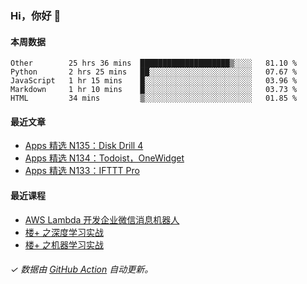 ### Hi，你好 👋

#### 本周数据

<!--START_SECTION:waka-->
```text
Other        25 hrs 36 mins  ████████████████████▒░░░░   81.10 % 
Python       2 hrs 25 mins   ██░░░░░░░░░░░░░░░░░░░░░░░   07.67 % 
JavaScript   1 hr 15 mins    █░░░░░░░░░░░░░░░░░░░░░░░░   03.96 % 
Markdown     1 hr 10 mins    █░░░░░░░░░░░░░░░░░░░░░░░░   03.73 % 
HTML         34 mins         ▒░░░░░░░░░░░░░░░░░░░░░░░░   01.85 % 
```
<!--END_SECTION:waka-->

#### 最近文章

<!-- BLOG:START -->
- [Apps 精选 N135：Disk Drill 4](http://huhuhang.com/post/product-hunt/product-hunt-n135)
- [Apps 精选 N134：Todoist，OneWidget](http://huhuhang.com/post/product-hunt/product-hunt-n134)
- [Apps 精选 N133：IFTTT Pro](http://huhuhang.com/post/product-hunt/product-hunt-n133)
<!-- BLOG:END -->

#### 最近课程

<!-- SYL:START -->
- [AWS Lambda 开发企业微信消息机器人](https://lanqiao.cn/courses/2868)
- [楼+ 之深度学习实战](https://lanqiao.cn/courses/2617)
- [楼+ 之机器学习实战](https://lanqiao.cn/courses/2616)
<!-- SYL:END -->

###### ✓ 数据由 [GitHub Action](https://github.com/huhuhang/huhuhang/actions) 自动更新。
